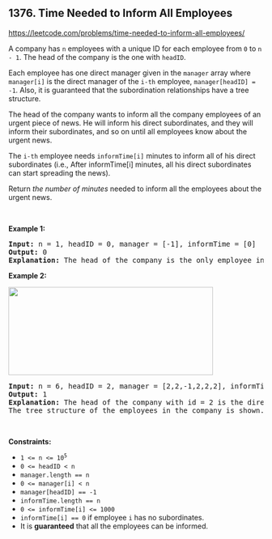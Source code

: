 ## 1376. Time Needed to Inform All Employees

<https://leetcode.com/problems/time-needed-to-inform-all-employees/>

<div class="px-5 pt-4"><div class="_1l1MA" data-track-load="qd_description_content"><p>A company has <code>n</code> employees with a unique ID for each employee from <code>0</code> to <code>n - 1</code>. The head of the company is the one with <code>headID</code>.</p>

<p>Each employee has one direct manager given in the <code>manager</code> array where <code>manager[i]</code> is the direct manager of the <code>i-th</code> employee, <code>manager[headID] = -1</code>. Also, it is guaranteed that the subordination relationships have a tree structure.</p>

<p>The head of the company wants to inform all the company employees of an urgent piece of news. He will inform his direct subordinates, and they will inform their subordinates, and so on until all employees know about the urgent news.</p>

<p>The <code>i-th</code> employee needs <code>informTime[i]</code> minutes to inform all of his direct subordinates (i.e., After informTime[i] minutes, all his direct subordinates can start spreading the news).</p>

<p>Return <em>the number of minutes</em> needed to inform all the employees about the urgent news.</p>

<p>&nbsp;</p>
<p><strong class="example">Example 1:</strong></p>

<pre><strong>Input:</strong> n = 1, headID = 0, manager = [-1], informTime = [0]
<strong>Output:</strong> 0
<strong>Explanation:</strong> The head of the company is the only employee in the company.
</pre>

<p><strong class="example">Example 2:</strong></p>
<img alt="" src="https://assets.leetcode.com/uploads/2020/02/27/graph.png" style="width: 404px; height: 174px;">
<pre><strong>Input:</strong> n = 6, headID = 2, manager = [2,2,-1,2,2,2], informTime = [0,0,1,0,0,0]
<strong>Output:</strong> 1
<strong>Explanation:</strong> The head of the company with id = 2 is the direct manager of all the employees in the company and needs 1 minute to inform them all.
The tree structure of the employees in the company is shown.
</pre>

<p>&nbsp;</p>
<p><strong>Constraints:</strong></p>

<ul>
 <li><code>1 &lt;= n &lt;= 10<sup>5</sup></code></li>
 <li><code>0 &lt;= headID &lt; n</code></li>
 <li><code>manager.length == n</code></li>
 <li><code>0 &lt;= manager[i] &lt; n</code></li>
 <li><code>manager[headID] == -1</code></li>
 <li><code>informTime.length == n</code></li>
 <li><code>0 &lt;= informTime[i] &lt;= 1000</code></li>
 <li><code>informTime[i] == 0</code> if employee <code>i</code> has no subordinates.</li>
 <li>It is <strong>guaranteed</strong> that all the employees can be informed.</li>
</ul>
</div></div>
